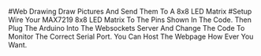 #Web Drawing
Draw Pictures And Send Them To A 8x8 LED Matrix
#Setup
Wire Your MAX7219 8x8 LED Matrix To The Pins Shown In The Code. Then Plug The Arduino Into The Websockets Server And Change The Code To Monitor The Correct Serial Port. You Can Host The Webpage How Ever You Want.